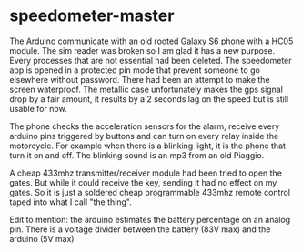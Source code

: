# speedometer-master
The Arduino communicate with an old rooted Galaxy S6 phone with a HC05 module. The sim reader was broken so I am glad it has a new purpose. Every processes that are not essential had been deleted. The speedometer app is opened in a protected pin mode that prevent someone to go elsewhere without password. There had been an attempt to make the screen waterproof. The metallic case unfortunately makes the gps signal drop by a fair amount, it results by a 2 seconds lag on the speed but is still usable for now.

The phone checks the acceleration sensors for the alarm, receive every arduino pins triggered by buttons and can turn on every relay inside the motorcycle. For example when there is a blinking light, it is the phone that turn it on and off. The blinking sound is an mp3 from an old Piaggio.

A cheap 433mhz transmitter/receiver module had been tried to open the gates. But while it could receive the key, sending it had no effect on my gates. So it is just a soldered cheap programmable 433mhz remote control taped into what I call "the thing".

Edit to mention: the arduino estimates the battery percentage on an analog pin. There is a voltage divider between the battery (83V max) and the arduino (5V max)
